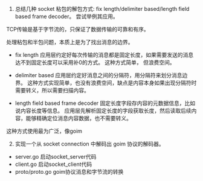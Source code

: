 1. 总结几种 socket 粘包的解包方式: fix length/delimiter based/length field based frame decoder。 尝试举例其应用。

TCP传输是基于字节流的，只保证了数据传输的可靠和有序。

处理粘包和半包问题，本质上是为了找出消息的边界。

* fix length 应用层约定好每次传输的消息都是固定长度，如果需要发送的消息达不到固定长度可以采用补0的方式。 这种方式简单， 但浪费空间。

* delimiter based 应用层约定好消息之间的分隔符，用分隔符来划分消息边界。 这种方式实现简单，也没有浪费空间，缺点是内容本身如果出现分隔符时需要转义，所以需要扫描内容。

* length field based frame decoder 固定长度字段存内容的元数据信息，比如说内容长度等信息。 应用层先解析固定长度的字段获取长度，然后读取后续内容，能够精确定位消息内容数据，也不需要转义。

这种方式使用最为广泛，像goim

2. 实现一个从 socket connection 中解码出 goim 协议的解码器。

* server.go 启动socket_server代码
* client.go 启动socket_client代码
* proto/proto.go goim协议消息和字节流的转换








